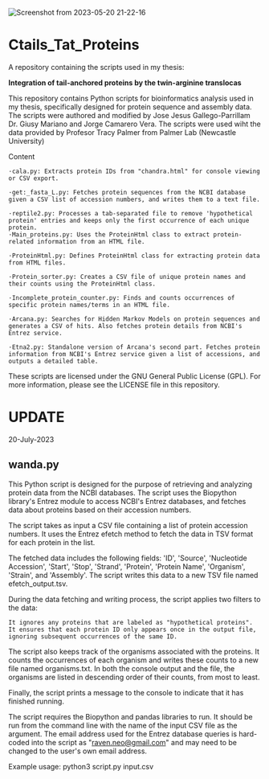 ![Screenshot from 2023-05-20 21-22-16](https://github.com/Ravenneo/Ctails_Tat_Proteins/assets/41577767/eee0e72a-be33-4729-b6df-f3c1fe61a2c2)


# Ctails_Tat_Proteins
A repository containing the scripts used in my thesis: 

**Integration of tail-anchored proteins by the twin-arginine translocas**


This repository contains Python scripts for bioinformatics analysis used in my thesis, specifically designed for protein sequence and assembly data. The scripts were authored and modified by Jose Jesus Gallego-Parrillam Dr. Giusy Mariano and Jorge Camarero Vera. The scripts were used wiht the data provided by Profesor Tracy Palmer from Palmer Lab (Newcastle University)

Content

    ·cala.py: Extracts protein IDs from "chandra.html" for console viewing or CSV export.
    
    ·get:_fasta_L.py: Fetches protein sequences from the NCBI database given a CSV list of accession numbers, and writes them to a text file.
    
    ·reptile2.py: Processes a tab-separated file to remove 'hypothetical protein' entries and keeps only the first occurrence of each unique protein.
    ·Main_proteins.py: Uses the ProteinHtml class to extract protein-related information from an HTML file.
    
    ·ProteinHtml.py: Defines ProteinHtml class for extracting protein data from HTML files.
    
    ·Protein_sorter.py: Creates a CSV file of unique protein names and their counts using the ProteinHtml class.
    
    ·Incomplete_protein_counter.py: Finds and counts occurrences of specific protein names/terms in an HTML file.
    
    ·Arcana.py: Searches for Hidden Markov Models on protein sequences and generates a CSV of hits. Also fetches protein details from NCBI's Entrez service.
    
    ·Etna2.py: Standalone version of Arcana's second part. Fetches protein information from NCBI's Entrez service given a list of accessions, and outputs a detailed table.


These scripts are licensed under the GNU General Public License (GPL). For more information, please see the LICENSE file in this repository.


# UPDATE
20-July-2023

## wanda.py 
This Python script is designed for the purpose of retrieving and analyzing protein data from the NCBI databases. The script uses the Biopython library's Entrez module to access NCBI's Entrez databases, and fetches data about proteins based on their accession numbers.

The script takes as input a CSV file containing a list of protein accession numbers. It uses the Entrez efetch method to fetch the data in TSV format for each protein in the list.

The fetched data includes the following fields: 'ID', 'Source', 'Nucleotide Accession', 'Start', 'Stop', 'Strand', 'Protein', 'Protein Name', 'Organism', 'Strain', and 'Assembly'. The script writes this data to a new TSV file named efetch_output.tsv.

During the data fetching and writing process, the script applies two filters to the data:

    It ignores any proteins that are labeled as "hypothetical proteins".
    It ensures that each protein ID only appears once in the output file, ignoring subsequent occurrences of the same ID.

The script also keeps track of the organisms associated with the proteins. It counts the occurrences of each organism and writes these counts to a new file named organisms.txt. In both the console output and the file, the organisms are listed in descending order of their counts, from most to least.

Finally, the script prints a message to the console to indicate that it has finished running.

The script requires the Biopython and pandas libraries to run. It should be run from the command line with the name of the input CSV file as the argument. The email address used for the Entrez database queries is hard-coded into the script as "raven.neo@gmail.com" and may need to be changed to the user's own email address.

Example usage: python3 script.py input.csv
